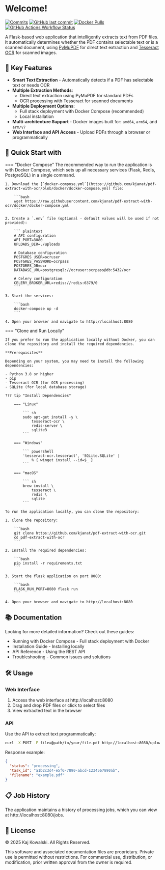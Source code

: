 # Welcome!

[![Commits](https://img.shields.io/github/commit-activity/m/kjanat/pdf-extract-with-ocr?label=commits&style=for-the-badge)](https://github.com/kjanat/pdf-extract-with-ocr/commits)
[![GitHub last commit](https://img.shields.io/github/last-commit/kjanat/pdf-extract-with-ocr?style=for-the-badge&display_timestamp=committer)](https://github.com/kjanat/pdf-extract-with-ocr/pulse/monthly)
[![Docker Pulls](https://img.shields.io/docker/pulls/kjanat/pdf-extract-with-ocr?style=for-the-badge)](https://hub.docker.com/r/kjanat/pdf-extract-with-ocr)
[![GitHub Actions Workflow Status](https://img.shields.io/github/actions/workflow/status/kjanat/pdf-extract-with-ocr/ci?style=for-the-badge)](https://github.com/kjanat/pdf-extract-with-ocr/actions/workflows/ci.yml)

A Flask-based web application that intelligently extracts text from PDF files. It automatically determines whether the PDF contains selectable text or is a scanned document, using [PyMuPDF](https://github.com/pymupdf/PyMuPDF) for direct text extraction and [Tesseract OCR](https://github.com/tesseract-ocr/tesseract) for scanned images.

## 🚀 Key Features

- **Smart Text Extraction** - Automatically detects if a PDF has selectable text or needs OCR
- **Multiple Extraction Methods**:
    - Direct text extraction using PyMuPDF for standard PDFs
    - OCR processing with Tesseract for scanned documents
- **Multiple Deployment Options**:
    - Full stack deployment with Docker Compose (recommended)
    - Local installation
    <!-- - Direct Docker image usage -->
- **Multi-architecture Support** - Docker images built for: `amd64`, `arm64`, and `arm/v7`
- **Web Interface and API Access** - Upload PDFs through a browser or programmatically

## 🏃 Quick Start with

=== "Docker Compose"
    The recommended way to run the application is with Docker Compose, which sets up all necessary services (Flask, Redis, PostgreSQL) in a single command.

    1. Download the [`docker-compose.yml`](https://github.com/kjanat/pdf-extract-with-ocr/blob/docker/docker-compose.yml) file:

        ```bash
        wget https://raw.githubusercontent.com/kjanat/pdf-extract-with-ocr/docker/docker-compose.yml
        ```

    2. Create a `.env` file (optional - default values will be used if not provided):

        ``` plaintext
        # API configuration
        API_PORT=8080
        UPLOADS_DIR=./uploads

        # Database configuration
        POSTGRES_USER=ocruser
        POSTGRES_PASSWORD=ocrpass
        POSTGRES_DB=ocr
        DATABASE_URL=postgresql://ocruser:ocrpass@db:5432/ocr

        # Celery configuration
        CELERY_BROKER_URL=redis://redis:6379/0
        ```

    3. Start the services:

        ```bash
        docker-compose up -d
        ```

    4. Open your browser and navigate to http://localhost:8080

=== "Clone and Run Locally"

    If you prefer to run the application locally without Docker, you can clone the repository and install the required dependencies.

    **Prerequisites**

    Depending on your system, you may need to install the following dependencies:

    - Python 3.8 or higher
    - pip
    - Tesseract OCR (for OCR processing)
    - SQLite (for local database storage)

    ??? tip "Install Dependencies"

        === "Linux"

            ``` sh
            sudo apt-get install -y \
                tesseract-ocr \
                redis-server \
                sqlite3
            ```
        
        === "Windows"
        
            ``` powershell
            'tesseract-ocr.tesseract', 'SQLite.SQLite' | 
                % { winget install --id=$_ }
            ```
        
        === "macOS"

            ``` sh
            brew install \
                tesseract \
                redis \
                sqlite
            ```

    To run the application locally, you can clone the repository:

    1. Clone the repository:

        ```bash
        git clone https://github.com/kjanat/pdf-extract-with-ocr.git
        cd pdf-extract-with-ocr
        ```

    2. Install the required dependencies:

        ```bash
        pip install -r requirements.txt
        ```

    3. Start the flask application on port 8080:

        ```bash
        FLASK_RUN_PORT=8080 flask run
        ```

    4. Open your browser and navigate to http://localhost:8080

<!-- === "Direct Docker"

    If you prefer to run the application directly with Docker:

    1. Pull the latest image:

        ```bash
        docker pull kjanat/pdf-extract-with-ocr:api-latest
        ```

    2. Run the container:

        ```bash
        docker run -d -p 8080:8080 kjanat/pdf-extract-with-ocr:api-latest
        ```

    3. Open your browser and navigate to [http://localhost:8080](http://localhost:8080) -->

<!-- === "GitHub Codespaces"

    You can also run the application in GitHub Codespaces:

    1. Click the "Code" button and select "Open with Codespaces".
    2. Once the environment is set up, run the following command:

        ```bash
        docker-compose up -d
        ```

    3. Open your browser and navigate to [http://localhost:8080](http://localhost:8080) -->

## 📚 Documentation

Looking for more detailed information? Check out these guides:

- Running with Docker Compose - Full stack deployment with Docker
- Installation Guide - Installing locally
- API Reference - Using the REST API
- Troubleshooting - Common issues and solutions

## 🛠️ Usage

### Web Interface

1. Access the web interface at http://localhost:8080
2. Drag and drop PDF files or click to select files
3. View extracted text in the browser

### API

Use the API to extract text programmatically:

```bash
curl -X POST -F file=@path/to/your/file.pdf http://localhost:8080/upload
```

Response example:

```json
{
  "status": "processing",
  "task_id": "a1b2c3d4-e5f6-7890-abcd-1234567890ab",
  "filename": "example.pdf"
}
```

## 📋 Job History

The application maintains a history of processing jobs, which you can view at http://localhost:8080/jobs.

## 📝 License

© 2025 Kaj Kowalski. All Rights Reserved.

This software and associated documentation files are proprietary. Private use is permitted without restrictions. For commercial use, distribution, or modification, prior written approval from the owner is required.
